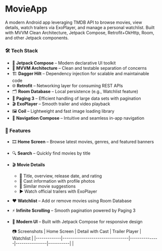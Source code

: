 # MovieApp
A modern Android app leveraging TMDB API to browse movies, view details, watch trailers via ExoPlayer, and manage a personal watchlist. Built with MVVM Clean Architecture, Jetpack Compose, Retrofit+OkHttp, Room, and other Jetpack components.

### 🛠️ Tech Stack

- 🎨 **Jetpack Compose** – Modern declarative UI toolkit  
- 🧩 **MVVM Architecture** – Clean and testable separation of concerns  
- 🏗️ **Dagger Hilt** – Dependency injection for scalable and maintainable code  
- 🌐 **Retrofit** – Networking layer for consuming REST APIs  
- 🗂️ **Room Database** – Local persistence (e.g., Watchlist feature)  
- 📑 **Paging 3** – Efficient handling of large data sets with pagination  
- 🎬 **ExoPlayer** – Smooth trailer and video playback  
- 🖼️ **Coil** – Lightweight and fast image loading library  
- 🧭 **Navigation Compose** – Intuitive and seamless in-app navigation

 
 ### 📸 Features

- 🎞️ **Home Screen** – Browse latest movies, genres, and featured banners  
- 🔍 **Search** – Quickly find movies by title  
- 🎬 **Movie Details**  
  - 📝 Title, overview, release date, and rating  
  - 👥 Cast information with profile photos  
  - 🎥 Similar movie suggestions  
  - ▶️ Watch official trailers with ExoPlayer  
- ❤️ **Watchlist** – Add or remove movies using Room Database  
- ⚡ **Infinite Scrolling** – Smooth pagination powered by Paging 3  
- 🎨 **Modern UI** – Built with Jetpack Compose for responsive design

  📷 Screenshots
| Home Screen | Detail with Cast | Trailer Player | Watchlist | |-------------|----------------------------------|---------------|----------------|-----------| |

